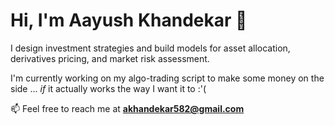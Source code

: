 <h1 align="left">Hi, I'm Aayush Khandekar 👋</h1> 

<p align="left">I design investment strategies and build models for asset allocation, derivatives pricing, and market risk assessment.</p> 
<p align="left">I'm currently working on my algo-trading script to make some money on the side ... <em>if</em> it actually works the way I want it to :'(</p>

📫 Feel free to reach me at  **akhandekar582@gmail.com**
